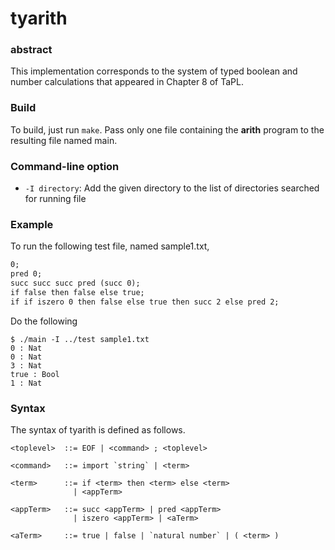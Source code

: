 # tyarith

### abstract
This implementation corresponds to the system of typed boolean and number calculations that appeared in Chapter 8 of TaPL.

### Build
To build, just run `make`. Pass only one file containing the **arith** program to the resulting file named main.

### Command-line option
- `-I directory`: Add the given directory to the list of directories
searched for running file

### Example
To run the following test file, named sample1.txt,
```:sample1.txt
0;
pred 0;
succ succ succ pred (succ 0);
if false then false else true;
if if iszero 0 then false else true then succ 2 else pred 2;
```
Do the following
```
$ ./main -I ../test sample1.txt
0 : Nat
0 : Nat
3 : Nat
true : Bool
1 : Nat
```
### Syntax
The syntax of tyarith is defined as follows.
```
<toplevel>  ::= EOF | <command> ; <toplevel>

<command>   ::= import `string` | <term>

<term>      ::= if <term> then <term> else <term>
              | <appTerm>

<appTerm>   ::= succ <appTerm> | pred <appTerm> 
              | iszero <appTerm> | <aTerm>

<aTerm>     ::= true | false | `natural number` | ( <term> )
```